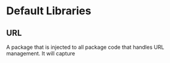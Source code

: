 # Default Libraries

## URL
A package that is injected to all package code that handles URL management. It will capture
